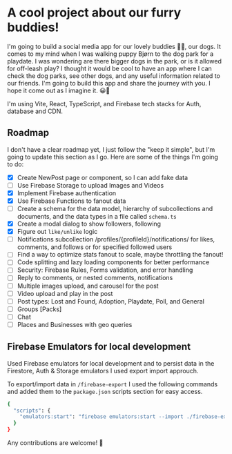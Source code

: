 # A cool project about our furry buddies!

I'm going to build a social media app for our lovely buddies 🐕‍🦺, our dogs. It comes to my mind when I was walking puppy Bjørn to the dog park for a playdate. I was wondering are there bigger dogs in the park, or is it allowed for off-leash play? I thought it would be cool to have an app where I can check the dog parks, see other dogs, and any useful information related to our friends. I'm going to build this app and share the journey with you. I hope it come out as I imagine it. 😀🤞

I'm using Vite, React, TypeScript, and Firebase tech stacks for Auth, database and CDN.


## Roadmap

I don't have a clear roadmap yet, I just follow the "keep it simple", but I'm going to update this section as I go. Here are some of the things I'm going to do:

- [x] Create NewPost page or component, so I can add fake data
- [ ] Use Firebase Storage to upload Images and Videos
- [x] Implement Firebase authentication
- [x] Use Firebase Functions to fanout data
- [ ] Create a schema for the data model, hierarchy of subcollections and documents, and the data types in a file called `schema.ts`
- [x] Create a modal dialog to show followers, following
- [x] Figure out `like/unlike` logic
- [ ] Notifications subcollection /profiles/{profileId}/notifications/ for likes, comments, and follows or for specified followed users
- [ ] Find a way to optimize stats fanout to scale, maybe throttling the fanout!
- [ ] Code splitting and lazy loading components for better performance
- [ ] Security: Firebase Rules, Forms validation, and error handling
- [ ] Reply to comments, or nested comments, notifications
- [ ] Multiple images upload, and carousel for the post
- [ ] Video upload and play in the post
- [ ] Post types: Lost and Found, Adoption, Playdate, Poll, and General
- [ ] Groups [Packs]
- [ ] Chat
- [ ] Places and Businesses with geo queries

## Firebase Emulators for local development

Used Firebase emulators for local development and to persist data in the Firestore, Auth & Storage emulators I used export import approuch.

To export/import data in `/firebase-export` I used the following commands and added them to the `package.json` scripts section for easy access.

```bash
{
  "scripts": {
    "emulators:start": "firebase emulators:start --import ./firebase-export/ --export-on-exit ./firebase-export/"
  }
}
```

Any contributions are welcome! 🙏